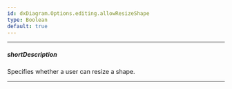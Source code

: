 ```yaml
---
id: dxDiagram.Options.editing.allowResizeShape
type: Boolean
default: true
---
```

---
##### shortDescription
Specifies whether a user can resize a shape.

---
